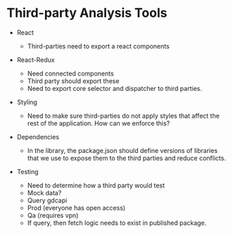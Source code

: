 # Third-party Analysis Tools

- React
  - Third-parties need to export a react components


- React-Redux
  - Need connected components
  - Third party should export these
  - Need to export core selector and dispatcher to third parties.

- Styling
  - Need to make sure third-parties do not apply styles that affect the rest of the application.  How can we enforce this?

- Dependencies
  - In the library, the package.json should define versions of libraries that we use to expose them to the third parties and reduce conflicts.

- Testing
  - Need to determine how a third party would test
  - Mock data?
  - Query gdcapi
  - Prod (everyone has open access)
  - Qa (requires vpn)
  - If query, then fetch logic needs to exist in published package.

